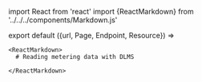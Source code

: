import React from 'react'
import {ReactMarkdown} from '../../../components/Markdown.js'

export default ({url, Page, Endpoint, Resource}) =>
  <Page url={url} name="Automatic Meter Reading with DLMS">

    <ReactMarkdown>
      # Reading metering data with DLMS

    </ReactMarkdown>

  </Page>




